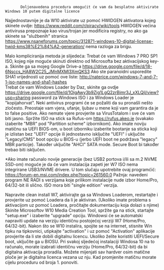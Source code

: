 
           Doljenavedena procedura omogućit će vam da besplatno aktivirate Windows 10 putem digitalne licence

Najjednostavnije je da W10 aktivirate uz pomoć HWIDGEN aktivatora kojeg skinete ovdje: https://www.reddit.com/r/piracy/wiki/tools
HWIDGEN većina antivirusa prepoznaje kao virus/trojan jer modificira registry, no ako ga skinete sa "službenih" stranica https://www.nsaneforums.com/topic/312871-windows-10-digital-license-hwid-kms38%E2%84%A2-generation/ nema razloga za brigu. 

Malo kompliciranija metoda je slijedeća:
Trebat će vam Windows 7 PRO SP1 ISO, kojeg  nije moguće skinuti direktno od Microsofta bez aktivacijskog key-a. 
Skinite ga sa mojeg Google Drive-a https://drive.google.com/file/d/18-6Nsccs_HA8W2C25_JMnMXMl3XmQKS3
Ako ste paranoidni usporedite SHA1 vrijednosti uz pomoć ove liste: http://naterice.com/windows-7-and-7-1-iso-names-and-sha1-hashes  
Trebat će vam Windows Loader by Daz, skinite ga ovdje https://drive.google.com/file/d/1OigAwy3b9Zig1LgQ2zrBimr3J_xXLQjl/view?usp=sharing password za Windows ISO  i za Windows Loader je "kopijahorvat". Neki antivirus programi će se požaliti da su pronašli nešto zločesto. Preostaje vam vjera, ufanje, ljubav u mene koji vam garantira da je to false positive. Ako nemate vjere provjerite sa VirusTotalom i sve će vam biti jasno.
Spržite ISO na stick sa Rufus-om https://rufus.akeo.ie (svakako izaberite "MBR" pod "Partition scheme" izbornikom).
Ako imate noviju matičnu sa UEFI BIOS-om, u boot izborniku izaberite bootanje sa sticka koji je izlistan bez "UEFI" opcije ili jednostavno  isključite "UEFI" i uključite "Legacy/CMS" boot opciju u BIOS-u (jerbo UEFI boot ne podržava "legacy" MBR particije). Također uključite "AHCI" SATA mode. Secure Boot bi također trebao biti isključen.

*Ako imate računalo novije generacije (bez USB2 portova i/ili sa m.2 NVME SSD-om) moguće je da će vam instalacija zapeti jer W7 ISO nema integrirane USB3/NVME drivere. U tom slučaju upotrebite ovaj programćić: https://forum-en.msi.com/index.php?topic=261560.0
 Pažnja: navedeni program NE RADI s verzijama koje prilikom instalacije nude izbor Home/Pro, 64/32-bit ili slično. ISO mora biti "single edition" verzija.

Napravite clean install W7, aktivirajte ga sa Windows Loaderom, restartajte i provjerite uz pomoć Loadera da li je aktiviran.
(Ukoliko imate problema s aktivacijom uz pomoć Loadera, pročitajte dokumentaciju koja dolazi s njime)
Skinite Microsoftov W10  Media Creation Tool, spržite ga na stick, startajte "setup.exe" i izaberite "upgrade" opciju.
Windowsi će se automatski napraviti update na verziju identičnu postojećoj verziji W7 (Home/Pro, 64/32-bit).
Nakon što se W10 instalira, spojite se na internet, stisnite Win tipku na tipkovnici, utipkajte "activation" i uz pomoć "Activation" aplikacije provjerite da li ste dobili digitalnu licencu.
Ukoliko želite koristiti UEFI/Secure boot, uključite ga u BIOSU.
Pri svakoj sljedećoj instalaciji Windosa 10 na to računalo, morate izabrati identičnu verziju (Home/Pro, 64/32-bit) da bi digitalna aktivacija proradila.
Možete mijenjati sav hardver osim matične ploče jer je digitalna licenca vezana uz nju. Kad promjenite matičnu morate cijelu proceduru od broja 1. ponoviti.
